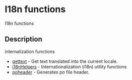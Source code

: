 # I18n functions

I18n functions

## Description

internalization functions

- [gettext](gettext.md) - Get text translated into the current locale.
- [i18nHelpers](i18nHelpers.md) - Internationalization (i18n) utility functions
- [poheader](poheader.md) - Generates po file header.
